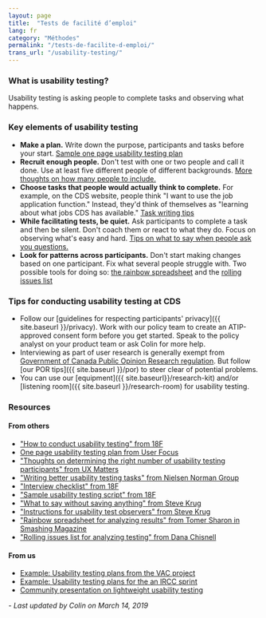 ```yaml
---
layout: page
title:  "Tests de facilité d’emploi"
lang: fr
category: "Méthodes"
permalink: "/tests-de-facilite-d-emploi/"
trans_url: "/usability-testing/"
---
```

### What is usability testing?
Usability testing is asking people to complete tasks and observing what happens.

### Key elements of usability testing
* **Make a plan.**  Write down the purpose, participants and tasks before your start. [Sample one page usability testing plan](https://www.userfocus.co.uk/pdf/usabilitydashboard.pdf)
* **Recruit enough people.** Don't test with one or two people and call it done. Use at least five different people of different backgrounds. [More thoughts on how many people to include.](https://www.uxmatters.com/mt/archives/2016/01/how-to-determine-the-right-number-of-participants-for-usability-studies.php)
* **Choose tasks that people would actually think to complete.** For example, on the CDS website, people think "I want to use the job application function." Instead, they'd think of themselves as "learning about what jobs CDS has available." [Task writing tips](https://www.nngroup.com/articles/better-usability-tasks/)
* **While facilitating tests, be quiet.** Ask participants to complete a task and then be silent. Don't coach them or react to what they do. Focus on observing what's easy and hard. [Tips on what to say when people ask you questions.](http://sensible.com/downloads/things-a-therapist-would-say.pdf)
* **Look for patterns across participants.** Don't start making changes based on one participant. Fix what several people struggle with. Two possible tools for doing so: [the rainbow spreadsheet](https://www.smashingmagazine.com/2013/04/rainbow-spreadsheet-collaborative-ux-research-tool/) and the [rolling issues list](http://usabilityworks.com/consensus-on-observations-in-real-time-keeping-a-rolling-list-of-issues/)

### Tips for conducting usability testing at CDS
* Follow our [guidelines for respecting participants' privacy]({{ site.baseurl }}/privacy). Work with our policy team to create an ATIP-approved consent form before you get started. Speak to the policy analyst on your product team or ask Colin for more help.
* Interviewing as part of user research is generally exempt from [Government of Canada Public Opinion Research regulation](https://www.canada.ca/en/treasury-board-secretariat/services/government-communications/public-opinion-research-government.html#toc3). But follow [our POR tips]({{ site.baseurl }}/por) to steer clear of potential problems.
* You can use our [equipment]({{ site.baseurl}}/research-kit) and/or [listening room]({{ site.baseurl }}/research-room) for usability testing. 

### Resources

#### From others
* ["How to conduct usability testing" from 18F](https://18f.gsa.gov/2018/11/20/introduction-to-remote-moderated-usability-testing-part-2-how/)
* [One page usability testing plan from User Focus](https://www.userfocus.co.uk/pdf/usabilitydashboard.pdf)
* ["Thoughts on determining the right number of usability testing participants" from UX Matters](https://www.uxmatters.com/mt/archives/2016/01/how-to-determine-the-right-number-of-participants-for-usability-studies.php)
* ["Writing better usability testing tasks" from Nielsen Norman Group](https://www.nngroup.com/articles/better-usability-tasks/)
* ["Interview checklist" from 18F](https://methods.18f.gov/interview-checklist/)
* ["Sample usability testing script" from 18F](https://methods.18f.gov/usability-test-script/)
* ["What to say without saving anything" from Steve Krug](http://sensible.com/downloads/things-a-therapist-would-say.pdf)
* ["Instructions for usability test observers" from Steve Krug](http://sensible.com/downloads/instructions-for-observers.pdf)
* ["Rainbow spreadsheet for analyzing results" from Tomer Sharon in Smashing Magazine](https://www.smashingmagazine.com/2013/04/rainbow-spreadsheet-collaborative-ux-research-tool/)
* ["Rolling issues list for analyzing testing" from Dana Chisnell](http://usabilityworks.com/consensus-on-observations-in-real-time-keeping-a-rolling-list-of-issues/)

#### From us
* [Example: Usability testing plans from the VAC project](https://docs.google.com/document/d/1GW9GhvWqLDscLOb_CP8y0pGmW_iZ8MaSnELb_5w4hd0/edit)
* [Example: Usability testing plans for the an IRCC sprint](https://docs.google.com/presentation/d/1V_fhCoBXGRApBt3AI8qg4PFaRGXyDUkQmQ2YNjKScXI/edit#slide=id.g36be40e022_0_10)
* [Community presentation on lightweight usability testing](https://docs.google.com/presentation/d/1L6r6fBTVVUiuaBWNwjv0LWAfiYHMYyGuR2lepad24Mo/edit?usp=drive_web&ouid=115428102159383580616)

_- Last updated by Colin on March 14, 2019_